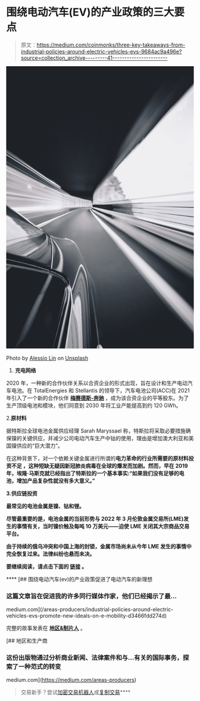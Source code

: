 # 围绕电动汽车(EV)的产业政策的三大要点

> 原文：<https://medium.com/coinmonks/three-key-takeaways-from-industrial-policies-around-electric-vehicles-evs-9684ac9a496e?source=collection_archive---------41----------------------->

![](img/7fcfa12e3744f8f2837514bab25114e0.png)

Photo by [Alessio Lin](https://unsplash.com/es/@lin_alessio?utm_source=medium&utm_medium=referral) on [Unsplash](https://unsplash.com?utm_source=medium&utm_medium=referral)

1.  **充电网络**

2020 年，一种新的合作伙伴关系以合资企业的形式出现，旨在设计和生产电动汽车电池。在 TotalEnergies 和 Stellantis 的领导下，汽车电池公司(ACC)在 2021 年引入了一个新的合作伙伴 [**梅赛德斯-奔驰**](https://www.automotiveworld.com/news-releases/mercedes-benz-becomes-shareholder-in-acc/) ，成为该合资企业的平等股东。为了生产顶级电池和模块，他们同意到 2030 年将工业产能提高到约 120 GWh。

2.**原材料**

据特斯拉全球电池金属供应经理 Sarah Maryssael 称，特斯拉将采取必要措施确保镍的关键供应，并减少公司电动汽车生产中钴的使用，理由是增加澳大利亚和美国镍供应的“巨大潜力”。

在这种背景下，对一个依赖关键金属进行所谓的[](https://electrek.co/2019/05/02/tesla-shortage-battery-minerals-nickle-copper-lithium/)**电力革命的行业所需要的原材料投资不足 ，这种短缺无疑因新冠肺炎病毒在全球的爆发而加剧。然而，早在 2019 年，埃隆·马斯克就已经指出了特斯拉的一个基本事实:“如果我们没有足够的电池，增加产品复杂性就没有多大意义。”**

**3.**供应链投资****

**最常见的电池金属是镍、钴和锂。**

**尽管最重要的是，电池金属的当前形势与 2022 年 3 月[](/coinmonks/what-happened-with-chinas-tsingshan-holdings-on-the-lme-eff8b6288fe9)****伦敦金属交易所(LME)发生的事情有关，当时镍价触及每吨 10 万美元——迫使 LME 关闭其大宗商品交易平台。******

******由于持续的俄乌冲突和中国上海的封锁，金属市场尚未从今年 LME 发生的事情中完全恢复过来。法律纠纷也悬而未决。******

******要继续阅读，请点击下面的 [**链接**](/areas-producers/industrial-policies-around-electric-vehicles-evs-promote-new-ideals-on-e-mobility-d3466fdd274d) 。******

****[](/areas-producers/industrial-policies-around-electric-vehicles-evs-promote-new-ideals-on-e-mobility-d3466fdd274d) [## 围绕电动汽车(ev)的产业政策促进了电动汽车的新理想

### 这篇文章旨在促进我的许多同行媒体作家，他们已经揭示了最…

medium.com](/areas-producers/industrial-policies-around-electric-vehicles-evs-promote-new-ideals-on-e-mobility-d3466fdd274d) 

完整的故事发表在 [**地区&制片人**](https://medium.com/areas-producers) 。

[](https://medium.com/areas-producers) [## 地区和生产商

### 这份出版物通过分析商业新闻、法律案件和与…有关的国际事务，探索了一种范式的转变

medium.com](https://medium.com/areas-producers) 

> 交易新手？尝试[加密交易机器人](/coinmonks/crypto-trading-bot-c2ffce8acb2a)或[复制交易](/coinmonks/top-10-crypto-copy-trading-platforms-for-beginners-d0c37c7d698c)****